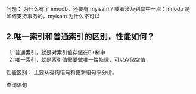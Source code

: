 问题： 为什么有了 innodb，还要有 myisam？或者涉及到其中一点：innodb 是如何支持事务的，myisam 为什么不可以

## 2.唯一索引和普通索引的区别，性能如何？

1. 普通索引，就是对索引值存储在B+树中
2. 唯一索引，就是索引值需要做唯一性处理，可以存储空值

性能区别：
主要从查询语句和更新语句来分析。

查询语句
```


```
